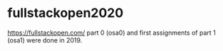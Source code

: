 # fullstackopen2020
https://fullstackopen.com/
part 0 (osa0) and first assignments of part 1 (osa1) were done in 2019.
